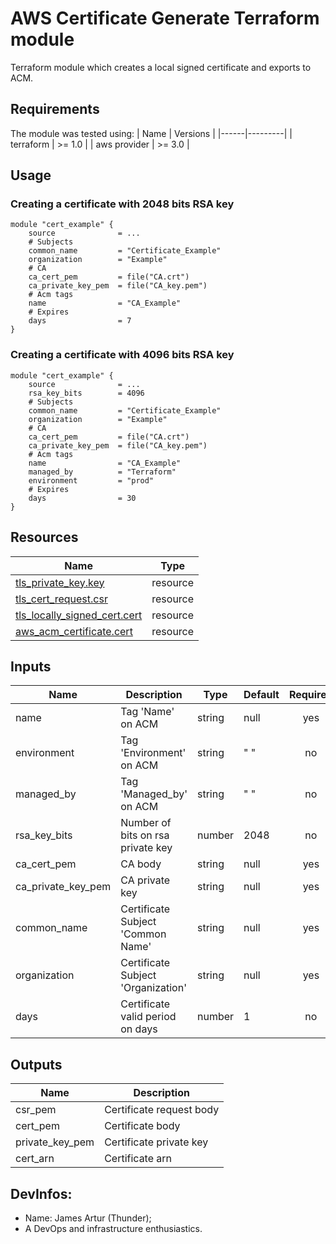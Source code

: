 # AWS Certificate Generate Terraform module

Terraform module which creates a local signed certificate and exports to ACM.

## Requirements
The module was tested using:
| Name | Versions |
|------|---------|
| terraform | >= 1.0 |
| aws provider | >= 3.0 |

## Usage

### Creating a certificate with 2048 bits RSA key
```hcl
module "cert_example" {
    source              = ...
    # Subjects
    common_name         = "Certificate_Example"
    organization        = "Example"
    # CA
    ca_cert_pem         = file("CA.crt")
    ca_private_key_pem  = file("CA_key.pem")
    # Acm tags
    name                = "CA_Example"
    # Expires
    days                = 7
}
```

### Creating a certificate with 4096 bits RSA key
```hcl
module "cert_example" {
    source              = ...
    rsa_key_bits        = 4096
    # Subjects
    common_name         = "Certificate_Example"
    organization        = "Example"
    # CA
    ca_cert_pem         = file("CA.crt")
    ca_private_key_pem  = file("CA_key.pem")
    # Acm tags
    name                = "CA_Example"
    managed_by          = "Terraform"
    environment         = "prod"
    # Expires
    days                = 30
}
```

## Resources

| Name | Type |
|------|------|
| [tls_private_key.key](https://registry.terraform.io/providers/hashicorp/tls/latest/docs/resources/private_key) | resource |
| [tls_cert_request.csr](https://registry.terraform.io/providers/hashicorp/tls/latest/docs/resources/cert_request) | resource |
| [tls_locally_signed_cert.cert](https://registry.terraform.io/providers/hashicorp/tls/latest/docs/resources/locally_signed_cert) | resource |
| [aws_acm_certificate.cert](https://registry.terraform.io/providers/hashicorp/aws/3.11.0/docs/resources/acm_certificate) | resource |

## Inputs

| Name | Description | Type | Default | Required |
|------|-------------|------|---------|:--------:|
| name | Tag 'Name' on ACM | string | null | yes |
| environment | Tag 'Environment' on ACM | string | " " | no |
| managed_by | Tag 'Managed_by' on ACM | string | " " | no |
| rsa_key_bits | Number of bits on rsa private key | number | 2048 | no |
| ca_cert_pem | CA body | string | null | yes |
| ca_private_key_pem | CA private key | string | null | yes |
| common_name | Certificate Subject 'Common Name' | string | null | yes |
| organization | Certificate Subject 'Organization' | string | null | yes |
| days | Certificate valid period on days | number | 1 | no |

## Outputs

| Name | Description |
|------|-------------|
| csr_pem | Certificate request body |
| cert_pem | Certificate body |
| private_key_pem | Certificate private key |
| cert_arn | Certificate arn |


## DevInfos:
- Name: James Artur (Thunder);
- A DevOps and infrastructure enthusiastics.
